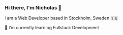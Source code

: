 ### Hi there, I'm Nicholas 👋

I am a Web Developer based in Stockholm, Sweden 🇸🇪 

🌱 I’m currently learning Fullstack Development
